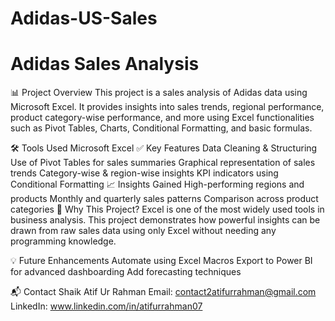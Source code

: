 # Adidas-US-Sales
# Adidas Sales Analysis
📊 Project Overview
This project is a sales analysis of Adidas data using Microsoft Excel. It provides insights into sales trends, regional performance, product category-wise performance, and more using Excel functionalities such as Pivot Tables, Charts, Conditional Formatting, and basic formulas.

🛠 Tools Used
Microsoft Excel
✅ Key Features
Data Cleaning & Structuring
Use of Pivot Tables for sales summaries
Graphical representation of sales trends
Category-wise & region-wise insights
KPI indicators using Conditional Formatting
📈 Insights Gained
High-performing regions and products
Monthly and quarterly sales patterns
Comparison across product categories
📌 Why This Project?
Excel is one of the most widely used tools in business analysis. This project demonstrates how powerful insights can be drawn from raw sales data using only Excel without needing any programming knowledge.

💡 Future Enhancements
Automate using Excel Macros
Export to Power BI for advanced dashboarding
Add forecasting techniques

📬 Contact
Shaik Atif Ur Rahman
Email: contact2atifurrahman@gmail.com
LinkedIn: www.linkedin.com/in/atifurrahman07
